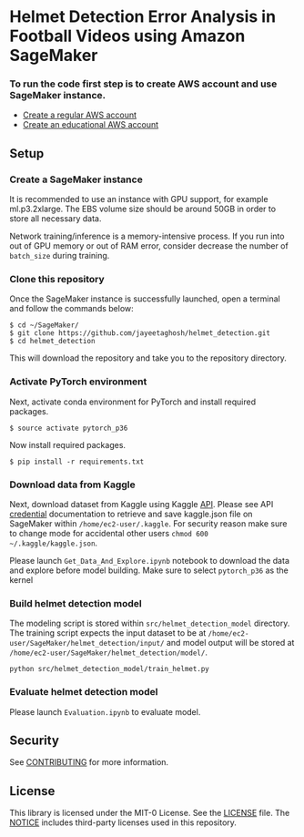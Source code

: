 # Helmet Detection Error Analysis in Football Videos using Amazon SageMaker

### To run the code first step is to create AWS account and use SageMaker instance.

- [Create a regular AWS account](https://aws.amazon.com/premiumsupport/knowledge-center/create-and-activate-aws-account/)
- [Create an educational AWS account](https://aws.amazon.com/education/awseducate/apply/)



## Setup

### Create a SageMaker instance
It is recommended to use an instance with GPU support, for example ml.p3.2xlarge. The EBS volume size should be around 50GB in order to store all necessary data.

Network training/inference is a memory-intensive process. If you run into out of GPU memory or out of RAM error, consider decrease the number of `batch_size` during training. 

### Clone this repository
Once the SageMaker instance is successfully launched, open a terminal and follow the commands below:
```shell
$ cd ~/SageMaker/
$ git clone https://github.com/jayeetaghosh/helmet_detection.git
$ cd helmet_detection
```
This will download the repository and take you to the repository directory.

### Activate PyTorch environment
Next, activate conda environment for PyTorch and install required packages.
```shell
$ source activate pytorch_p36
```
Now install required packages.

```shell
$ pip install -r requirements.txt
```

### Download data from Kaggle
Next, download dataset from Kaggle using Kaggle [API](https://github.com/Kaggle/kaggle-api). Please see API [credential](https://github.com/Kaggle/kaggle-api#api-credentials) documentation to retrieve and save kaggle.json file on SageMaker within `/home/ec2-user/.kaggle`. For security reason make sure to change mode for accidental other users `chmod 600 ~/.kaggle/kaggle.json`.

Please launch `Get_Data_And_Explore.ipynb` notebook to download the data and explore before model building. Make sure to select `pytorch_p36` as the kernel

### Build helmet detection model

The modeling script is stored within `src/helmet_detection_model` directory. The training script expects the input dataset to be at `/home/ec2-user/SageMaker/helmet_detection/input/` and model output will be stored at `/home/ec2-user/SageMaker/helmet_detection/model/`. 

```
python src/helmet_detection_model/train_helmet.py 
```



### Evaluate helmet detection model

Please launch `Evaluation.ipynb` to evaluate model. 



## Security

See [CONTRIBUTING](CONTRIBUTING.md#security-issue-notifications) for more information.

## License

This library is licensed under the MIT-0 License. See the [LICENSE](LICENSE) file.
The [NOTICE](THIRD-PARTY) includes third-party licenses used in this repository.
